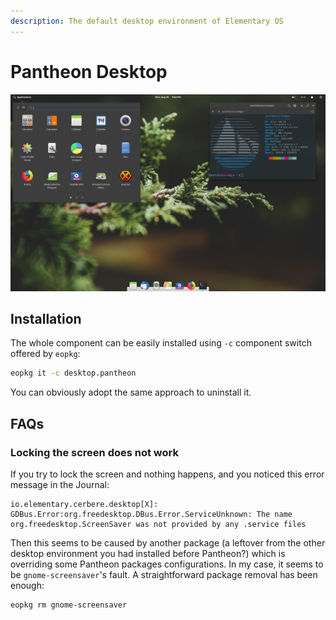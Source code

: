 ```yaml
---
description: The default desktop environment of Elementary OS
---
```


# Pantheon Desktop

![Pantheon Desktop](../../../.gitbook/assets/desktop.pantheon.jpg)

## Installation

The whole component can be easily installed using `-c` component switch offered by `eopkg`:

```bash
eopkg it -c desktop.pantheon
```

You can obviously adopt the same approach to uninstall it.

## FAQs

### Locking the screen does not work

If you try to lock the screen and nothing happens, and you noticed this error message in the Journal:

```text
io.elementary.cerbere.desktop[X]: GDBus.Error:org.freedesktop.DBus.Error.ServiceUnknown: The name org.freedesktop.ScreenSaver was not provided by any .service files
```

Then this seems to be caused by another package \(a leftover from the other desktop environment you had installed before Pantheon?\) which is overriding some Pantheon packages configurations. In my case, it seems to be `gnome-screensaver`'s fault. A straightforward package removal has been enough:

```bash
eopkg rm gnome-screensaver
```

